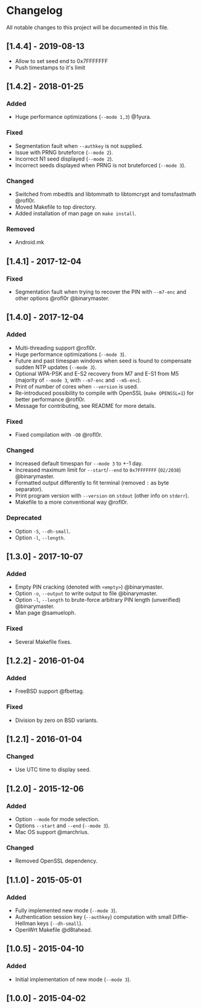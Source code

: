 # Changelog
All notable changes to this project will be documented in this file.

## [1.4.4] - 2019-08-13
- Allow to set seed end to 0x7FFFFFFF 
- Push timestamps to it's limit

## [1.4.2] - 2018-01-25
### Added
- Huge performance optimizations (`--mode 1,3`) @1yura.

### Fixed
- Segmentation fault when `--authkey` is not supplied.
- Issue with PRNG bruteforce (`--mode 2`).
- Incorrect N1 seed displayed (`--mode 2`).
- Incorrect seeds displayed when PRNG is not bruteforced (`--mode 3`).

### Changed
- Switched from mbedtls and libtommath to libtomcrypt and tomsfastmath @rofl0r.
- Moved Makefile to top directory.
- Added installation of man page on `make install`.

### Removed
- Android.mk

## [1.4.1] - 2017-12-04
### Fixed
- Segmentation fault when trying to recover the PIN with `--m7-enc` and other options @rofl0r @binarymaster.

## [1.4.0] - 2017-12-04
### Added
- Multi-threading support @rofl0r.
- Huge performance optimizations (`--mode 3`).
- Future and past timespan windows when seed is found to compensate sudden NTP updates (`--mode 3`).
- Optional WPA-PSK and E-S2 recovery from M7 and E-S1 from M5 (majority of `--mode 3`, with `--m7-enc` and `--m5-enc`).
- Print of number of cores when `--version` is used.
- Re-introduced possibility to compile with OpenSSL (`make OPENSSL=1`) for better performance @rofl0r.
- Message for contributing, see README for more details.

### Fixed
- Fixed compilation with `-O0` @rofl0r.

### Changed
- Increased default timespan for `--mode 3` to +-1 day.
- Increased maximum limit for `--start`/`--end` to `0x7FFFFFFF` (`02/2038`) @binarymaster.
- Formatted output differently to fit terminal (removed `:` as byte separator).
- Print program version with `--version` on `stdout` (other info on `stderr`).
- Makefile to a more conventional way @rofl0r.

### Deprecated
- Option `-S`, `--dh-small`.
- Option `-l`, `--length`.

## [1.3.0] - 2017-10-07
### Added
- Empty PIN cracking (denoted with `<empty>`) @binarymaster.
- Option `-o`, `--output` to write output to file @binarymaster.
- Option `-l`, `--length` to brute-force arbitrary PIN length (unverified) @binarymaster.
- Man page @samueloph.

### Fixed
- Several Makefile fixes.

## [1.2.2] - 2016-01-04
### Added
- FreeBSD support @fbettag.

### Fixed
- Division by zero on BSD variants.

## [1.2.1] - 2016-01-04
### Changed
- Use UTC time to display seed.

## [1.2.0] - 2015-12-06
### Added
- Option `--mode` for mode selection.
- Options `--start` and `--end` (`--mode 3`).
- Mac OS support @marchrius.

### Changed
- Removed OpenSSL dependency.

## [1.1.0] - 2015-05-01
### Added
- Fully implemented new mode (`--mode 3`).
- Authentication session key (`--authkey`) computation with small Diffie-Hellman keys (`--dh-small`).
- OpenWrt Makefile @d8tahead.

## [1.0.5] - 2015-04-10
### Added
- Initial implementation of new mode (`--mode 3`).

## [1.0.0] - 2015-04-02
